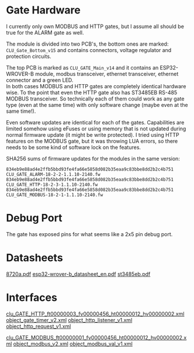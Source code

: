 # Gate Hardware

I currently only own MODBUS and HTTP gates, but I assume all should be true for the ALARM gate as well.

The module is divided into two PCB's, the bottom ones are marked: `CLU_Gate_Bottom_v15` and contains connectors, voltage
regulator and protection circuits.

The top PCB is marked as `CLU_GATE_Main_v14` and it contains an ESP32-WROVER-B module, modbus transceiver, ethernet
transceiver, ethernet connector and a green
LED.  
In both cases MODBUS and HTTP gates are completely identical hardware wise.
To the point that even the HTTP gate also has ST3485EB RS-485 MODBUS transceiver. So technically each of them could work
as any gate type (even at the same
time) with only software change (maybe even at the same time!).

Even software updates are identical for each of the gates. Capabilities are limited somehow using eFuses or using memory
that is not updated during normal
firmware update (it might be write protected).
I tried using HTTP features on the MODBUS gate, but it was throwing LUA errors, so there needs to be some kind of
software lock on the features.

SHA256 sums of firmware updates for the modules in the same version:

```
834eb9e88ad4e2ffb5bbd93fe4fa66e5858d082b35eaa9c83bbe8dd2b2c4b751  CLU_GATE_ALARM-18-2-2-1.1.10-2140.fw
834eb9e88ad4e2ffb5bbd93fe4fa66e5858d082b35eaa9c83bbe8dd2b2c4b751  CLU_GATE_HTTP-18-2-3-1.1.10-2140.fw
834eb9e88ad4e2ffb5bbd93fe4fa66e5858d082b35eaa9c83bbe8dd2b2c4b751  CLU_GATE_MODBUS-18-2-1-1.1.10-2140.fw
```

# Debug Port

The gate has exposed pins for what seems like a 2x5 pin debug port.

# Datasheets

[8720a.pdf](datasheets%2F8720a.pdf)
[esp32-wrover-b_datasheet_en.pdf](datasheets%2Fesp32-wrover-b_datasheet_en.pdf)
[st3485eb.pdf](datasheets%2Fst3485eb.pdf)

# Interfaces

[clu_GATE_HTTP_ft00000003_fv00000456_ht00000012_hv00000002.xml](http%2Finterfaces%2Fclu_GATE_HTTP_ft00000003_fv00000456_ht00000012_hv00000002.xml)
[object_gate_timer_v2.xml](http%2Finterfaces%2Fobject_gate_timer_v2.xml)
[object_http_listener_v1.xml](http%2Finterfaces%2Fobject_http_listener_v1.xml)
[object_http_request_v1.xml](http%2Finterfaces%2Fobject_http_request_v1.xml)

[clu_GATE_MODBUS_ft00000001_fv00000456_ht00000012_hv00000002.xml](modbus%2Finterfaces%2Fclu_GATE_MODBUS_ft00000001_fv00000456_ht00000012_hv00000002.xml)
[object_modbus_v2.xml](modbus%2Finterfaces%2Fobject_modbus_v2.xml)
[object_modbus_val_v1.xml](modbus%2Finterfaces%2Fobject_modbus_val_v1.xml)